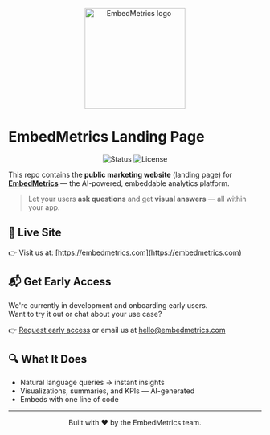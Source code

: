 <p align="center">
  <img src="https://embedmetrics.com/logo.svg" alt="EmbedMetrics logo" width="200" />
</p>

# EmbedMetrics Landing Page

<p align="center">
  <img alt="Status" src="https://img.shields.io/badge/status-in%20development-yellow" />
  <img alt="License" src="https://img.shields.io/badge/license-proprietary-blue" />
</p>

This repo contains the **public marketing website** (landing page) for [**EmbedMetrics**](https://embedmetrics.com) — the AI-powered, embeddable analytics platform.

> Let your users **ask questions** and get **visual answers** — all within your app.

## 🚀 Live Site

👉 Visit us at: [https://embedmetrics.com](https://embedmetrics.com)

## 📬 Get Early Access

We're currently in development and onboarding early users.  
Want to try it out or chat about your use case?

👉 [Request early access](https://embedmetrics.com) or email us at [hello@embedmetrics.com](mailto:hello@embedmetrics.com)

## 🔍 What It Does

- Natural language queries → instant insights
- Visualizations, summaries, and KPIs — AI-generated
- Embeds with one line of code

---

<p align="center">
  Built with ❤️ by the EmbedMetrics team.
</p>

